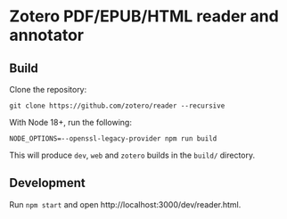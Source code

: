 # Zotero PDF/EPUB/HTML reader and annotator

## Build

Clone the repository:

```
git clone https://github.com/zotero/reader --recursive
```

With Node 18+, run the following:

```
NODE_OPTIONS=--openssl-legacy-provider npm run build
```

This will produce `dev`, `web` and `zotero` builds in the `build/` directory.

## Development

Run `npm start` and open http://localhost:3000/dev/reader.html.

